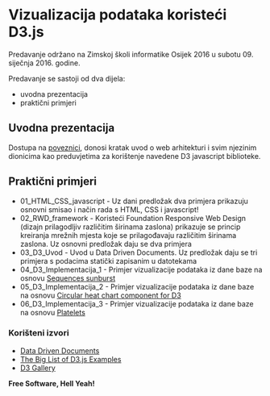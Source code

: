 # Vizualizacija podataka koristeći D3.js

Predavanje održano na Zimskoj školi informatike Osijek 2016 u subotu 09. siječnja 2016. godine.

Predavanje se sastoji od dva dijela:
 - uvodna prezentacija
 - praktični primjeri

## Uvodna prezentacija
Dostupa na [poveznici], donosi kratak uvod o web arhitekturi i svim njezinim dionicima kao preduvjetima za korištenje navedene D3 javascript biblioteke.  

## Praktični primjeri


* 01_HTML_CSS_javascript - Uz dani predložak dva primjera prikazuju osnovni smisao i način rada s HTML, CSS i javascript!
* 02_RWD_framework - Koristeći Foundation Responsive Web Design (dizajn prilagodljiv različitim širinama zaslona) prikazuje se princip kreiranja mrežnih mjesta koje se prilagođavaju različitim širinama zaslona. Uz osnovni predložak daju se dva primjera
* 03_D3_Uvod - Uvod u Data Driven Documents. Uz predložak daju se tri primjera s podacima statički zapisanim u datotekama
* 04_D3_Implementacija_1 - Primjer vizualizacije podataka iz dane baze na osnovu [Sequences sunburst]
* 05_D3_Implementacija_2 - Primjer vizualizacije podataka iz dane baze na osnovu [Circular heat chart component for D3]
* 06_D3_Implementacija_3 - Primjer vizualizacije podataka iz dane baze na osnovu [Platelets]

### Korišteni izvori

* [Data Driven Documents] 
* [The Big List of D3.js Examples]
* [D3 Gallery]


**Free Software, Hell Yeah!**

[//]: # (These are reference links used in the body of this note and get stripped out when the markdown processor does its job. There is no need to format nicely because it shouldn't be seen. Thanks SO - http://stackoverflow.com/questions/4823468/store-comments-in-markdown-syntax)


   [poveznici]: <http://www.emaze.com/@AFIZWCOZ/zi2016>
   [Sequences sunburst]: <http://bl.ocks.org/kerryrodden/7090426>
   [Circular heat chart component for D3]: <http://prcweb.co.uk/circularheatchart/>
   [Platelets]: <http://bl.ocks.org/lokesh005/1b23c84b68f5be134ff0>
   [Data Driven Documents]: <http://d3js.org/>
   [The Big List of D3.js Examples]: <http://christopheviau.com/d3list/>
   [D3 Gallery]: <https://github.com/mbostock/d3/wiki/Gallery>